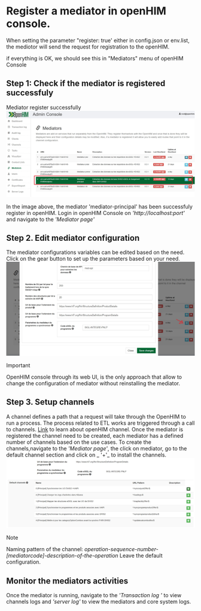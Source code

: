 # Register a mediator in openHIM console.
When setting the parameter "register: true' either in config.json or env.list, the mediotor will send the request for registration to the openHIM.

if everything is OK, we should see this in "Mediators" menu of openHIM Console
## Step 1: Check if the mediator is registered successfuly 
Mediator register successfully ![like this](images/mediator_registration.jpg)

In the image above, the mediator 'mediator-principal' has been successfuly register in openHIM.
Login in openHIM Console on _'http://localhost:port'_ and navigate to the _'Mediator page'_

## Step 2. Edit mediator configuration 
The mediator configurations variables can be edited based on the need. Click on the gear button to set up the parameters based on your need.
![like this](images/mediator_configuration.jpg)
> [!IMPORTANT]
> OpenHIM console through its web UI, is the only approach that allow to change the configuration of mediator without reinstalling the mediator.


## Step 3. Setup channels
A channel defines a path that a request will take through the OpenHIM to run a process. The process related to ETL works are triggered through a call to channels. [Link](https://openhim.org/docs/configuration/channels) to learn  about openHIM channel.
Once the mediator is registered the channel need to be created, each mediator has a defined number of channels based on the use cases.
To create the channels,navigate to the _'Mediator page'_,  the click on mediator, go to the default channel section and click on _ '+'_ to install the channels.
![like this](images/mediator_installchannel.jpg)
> [!NOTE]
> Naming pattern of the channel: _operation-sequence-number-[mediatorcode]-description-of-the-operation_
Leave the default configuration.
## Monitor the mediators activities
Once the mediator is running,  navigate to the _'Transaction log '_ to view channels logs and _'server log'_ to view the mediators and core system logs.